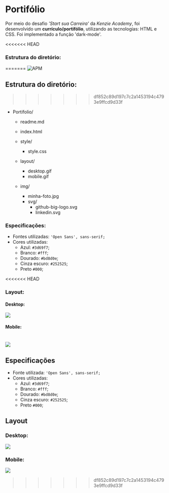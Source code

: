 # Portifólio
Por meio do desafio *'Start sua Carreira'* da *Kenzie Academy*, foi desenvolvido um **currículo/portifólio**, utilizando as tecnologias: HTML e CSS. Foi implementado a função 'dark-mode'.

<<<<<<< HEAD
### Estrutura do diretório:
=======
![APM](https://img.shields.io/apm/l/vim-mode?color=blue)

## Estrutura do diretório:
>>>>>>> df852c89d197c7c2a1453194c4793e9ffcd9d33f

 - Portifolio/
	
	- readme.md
	
	- index.html
	 - style/
		 - style.css
	 - layout/
		- desktop.gif
		- mobile.gif
	- img/
		- minha-foto.jpg
	  	- svg/
			- github-big-logo.svg
			- linkedin.svg
	
### Especificações:

-   Fontes utilizadas:  `'Open Sans', sans-serif;`
-   Cores utilizadas:
    -   Azul:  `#3d69f7`;
    -   Branco:  `#fff`;
    -   Dourado:  `#bd8d0e`;
    -  Cinza escuro: `#252525`;
    -   Preto `#000`;
	
<<<<<<< HEAD
### Layout:

#### Desktop: 
![](https://github.com/Bruno-Luna/Portifolio/blob/master/layout/desktop.gif)

#### Mobile: 

![](https://github.com/Bruno-Luna/Portifolio/blob/master/layout/mobile.gif)
=======
## Especificações

-   Fonte utilizada:  `'Open Sans', sans-serif;`
-   Cores utilizadas:
    -   Azul:  `#3d69f7`;
    -   Branco:  `#fff`;
    -   Dourado:  `#bd8d0e`;
    -  Cinza escuro: `#252525`;
    -   Preto `#000`;

## Layout

### Desktop: 
![](https://github.com/Bruno-Luna/Portifolio/blob/master/layout/desktop.gif)

### Mobile:
![](https://github.com/Bruno-Luna/Portifolio/blob/master/layout/mobile.gif)

>>>>>>> df852c89d197c7c2a1453194c4793e9ffcd9d33f
